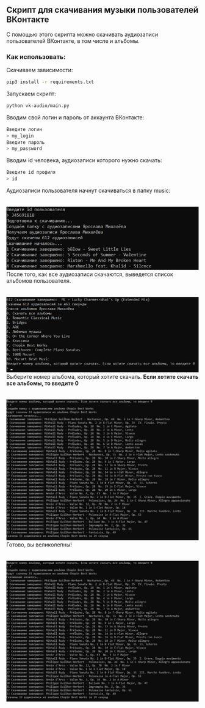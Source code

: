 ## Скрипт для скачивания музыки пользователей ВКонтакте
С помощью этого скрипта можно скачивать аудиозаписи пользователей ВКонтакте, в том числе и альбомы.

### Как использовать:

Скачиваем зависимости:
```bash
pip3 install -r requirements.txt
```
Запускаем скрипт:
```bash
python vk-audio/main.py
```
Вводим свой логин и пароль от аккаунта ВКонтакте:
```bash
Введите логин
> my_login 
Введите пароль
> my_password
```
Вводим id человека, аудиозаписи которого нужно скачать:
```bash
Введите id профиля
> id
```
Аудиозаписи пользователя начнут скачиваться в папку music:<br><br><br>
![](https://github.com/YarikMix/vk-audio/raw/main/images/1.png)<br>
После того, как все аудиозаписи скачаются, выведется список альбомов пользователя.<br><br><br>
![](https://github.com/YarikMix/vk-audio/raw/main/images/2.png)<br>
Выберите номер альбома, который хотите скачать. **Если хотите скачать все альбомы, то введите 0**<br><br><br>
![](https://github.com/YarikMix/vk-audio/raw/main/images/3.png)<br>
Готово, вы великолепны!<br><br><br>
![](https://github.com/YarikMix/vk-audio/raw/main/images/3.png)
